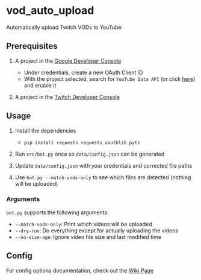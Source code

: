# vod_auto_upload
Automatically upload Twitch VODs to YouTube

## Prerequisites
1. A project in the [Google Developer Console](https://console.developers.google.com)
    * Under credentials, create a new OAuth Client ID
    * With the project selected, search for `YouTube Data API` (or click [here](https://console.developers.google.com/apis/library/youtube.googleapis.com)) and enable it

2. A project in the [Twitch Developer Console](https://dev.twitch.tv/console)

## Usage
1. Install the dependencies
    * `pip install requests requests_oauthlib pytz`

2. Run `src/bot.py` once so `data/config.json` can be generated

3. Update `data/config.json` with your credentials and corrected file paths

4. Use `bot.py --match-vods-only` to see which files are detected (nothing will be uploaded)

### Arguments
`bot.py` supports the following arguments:
- `--match-vods-only`: Print which videos will be uploaded
- `--dry-run`: Do everything except for actually uploading the videos
- `--no-size-age`: Ignore video file size and last modified time

## Config
For config options documentation, check out the [Wiki Page](https://github.com/afrmtbl/vod_auto_upload/wiki/Config-Documentation)
